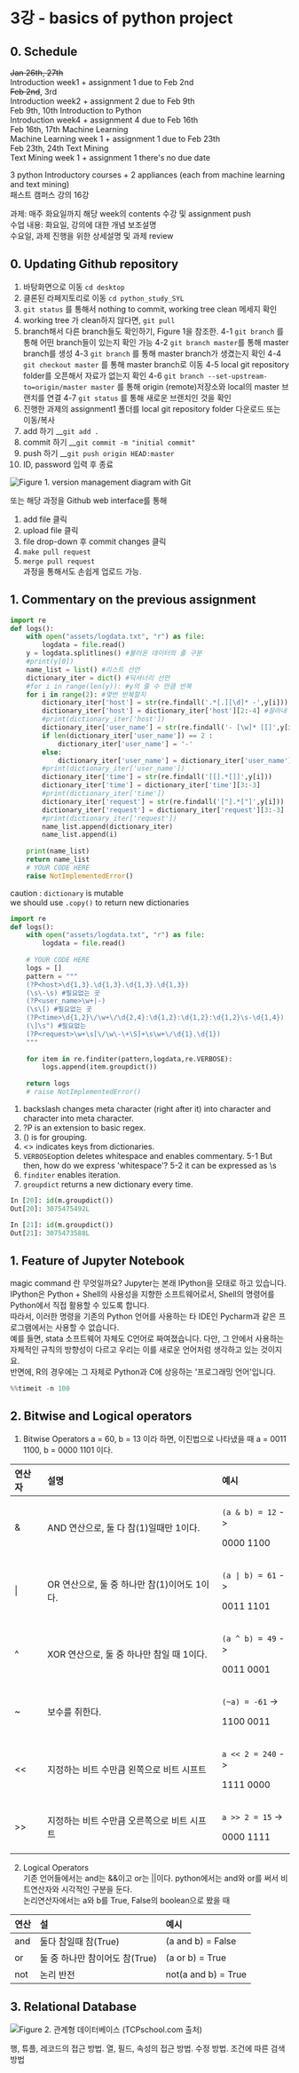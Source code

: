 # 3강 - basics of python project

## 0. Schedule

~~Jan 26th, 27th~~   
Introduction week1 + assignment 1 due to Feb 2nd  
~~Feb 2nd~~,  3rd   
Introduction week2 + assignment 2 due to Feb 9th  
Feb 9th, 10th Introduction to Python  
Introduction week4 + assignment 4 due to Feb 16th  
Feb 16th, 17th Machine Learning  
Machine Learning week 1 + assignment 1 due to Feb 23th  
Feb 23th, 24th Text Mining  
Text Mining week 1 + assignment 1 there's no due date

3 python Introductory courses + 2 appliances \(each from machine learning and text mining\)   
패스트 캠퍼스 강의 16강

과제: 매주 화요일까지 해당 week의 contents 수강 및 assignment push   
수업 내용: 화요일, 강의에 대한 개념 보조설명  
수요일, 과제 진행을 위한 상세설명 및 과제 review

## 0. Updating Github repository

1. 바탕화면으로 이동 `cd desktop` 
2. 클론된 라페지토리로 이동 `cd python_study_SYL`
3. `git status` 를 통해서 nothing to commit, working tree clean 메세지 확인
4. working tree 가 clean하지 않다면, `git pull`
5. branch해서 다른 branch들도 확인하기, Figure 1을 참조한.  4-1 `git branch` 를 통해 어떤 branch들이 있는지 확인 가능 4-2 `git branch master`를 통해 master branch를 생성 4-3 `git branch` 를 통해 master branch가 생겼는지 확인 4-4 `git checkout master` 를 통해 master branch로 이동  4-5 local git repository folder를 오픈해서 자료가 없는지 확인 4-6 `git branch --set-upstream-to=origin/master master` 를 통해 origin \(remote\)저장소와 local의 master 브랜치를 연결 4-7 `git status` 를 통해 새로운 브랜치인 것을 확인 
6. 진행한 과제의 assignment1 폴더를 local git repository folder 다운로드 또는 이동/복사
7. add 하기 __`git add .`
8. commit 하기 __`git commit -m "initial commit"`
9. push 하기 __`git push origin HEAD:master`
10. ID, password 입력 후 종료

![Figure 1. version management diagram with Git](.gitbook/assets/git_image.png)

또는 해당 과정을 Github web interface를 통해  
1. add file 클릭   
2. upload file 클릭  
3. file drop-down 후 commit changes 클릭  
4. `make pull request`  
5. `merge pull request`  
과정을 통해서도 손쉽게 업로드 가능.

## 1. Commentary on the previous assignment

```python
import re
def logs():
    with open("assets/logdata.txt", "r") as file:
        logdata = file.read()
    y = logdata.splitlines() #불러온 데이터의 줄 구분
    #print(y[0])
    name_list = list() #리스트 선언
    dictionary_iter = dict() #딕셔너리 선언
    #for i in range(len(y)): #y의 줄 수 만큼 반복
    for i in range(2): #몇번 반복할지
        dictionary_iter['host'] = str(re.findall('.*[.][\d]* -',y[i])) #찾아서
        dictionary_iter['host'] = dictionary_iter['host'][2:-4] #잘라내
        #print(dictionary_iter['host'])
        dictionary_iter['user_name'] = str(re.findall('- [\w]* [[]',y[i]))
        if len(dictionary_iter['user_name']) == 2 :
            dictionary_iter['user_name'] = '-'
        else:
            dictionary_iter['user_name'] = dictionary_iter['user_name'][4:-4]
        #print(dictionary_iter['user_name'])
        dictionary_iter['time'] = str(re.findall('[[].*[]]',y[i]))
        dictionary_iter['time'] = dictionary_iter['time'][3:-3]
        #print(dictionary_iter['time'])
        dictionary_iter['request'] = str(re.findall('["].*["]',y[i]))
        dictionary_iter['request'] = dictionary_iter['request'][3:-3]
        #print(dictionary_iter['request'])
        name_list.append(dictionary_iter)
        name_list.append(i) 
    
    print(name_list)
    return name_list
    # YOUR CODE HERE
    raise NotImplementedError()
```

caution : `dictionary` is mutable  
we should use `.copy()` to return new dictionaries

```python
import re
def logs():
    with open("assets/logdata.txt", "r") as file:
        logdata = file.read()
    
    # YOUR CODE HERE
    logs = []
    pattern = """
    (?P<host>\d{1,3}.\d{1,3}.\d{1,3}.\d{1,3})
    (\s\-\s) #필요없는 곳
    (?P<user_name>\w+|-)
    (\s\[) #필요없는 곳
    (?P<time>\d{1,2}\/\w+\/\d{2,4}:\d{1,2}:\d{1,2}:\d{1,2}\s-\d{1,4})
    (\]\s") #필요없는 
    (?P<request>\w+\s[\/\w\-\+\S]+\s\w+\/\d{1}.\d{1})
    """
    
    for item in re.finditer(pattern,logdata,re.VERBOSE):
        logs.append(item.groupdict())
    
    return logs
    # raise NotImplementedError()
```

1. backslash changes meta character \(right after it\) into character and character into meta character.
2. ?P is an extension to basic regex.
3. \(\) is for grouping.
4. &lt;&gt; indicates keys from dictionaries.
5. `VERBOSE`option deletes whitespace and enables commentary. 5-1 But then, how do we express 'whitespace'? 5-2 it can be expressed as \s
6. `finditer` enables iteration.
7. `groupdict` returns a new dictionary every time.

```python
In [20]: id(m.groupdict())
Out[20]: 3075475492L

In [21]: id(m.groupdict())
Out[21]: 3075473588L
```

## 1. Feature of Jupyter Notebook

magic command 란 무엇일까요? Jupyter는 본래 IPython을 모태로 하고 있습니다. IPython은 Python + Shell의 사용성을 지향한 소프트웨어로서, Shell의 명령어를 Python에서 직접 활용할 수 있도록 합니다.   
따라서, 이러한 명령을 기존의 Python 언어를 사용하는 타 IDE인 Pycharm과 같은 프로그램에서는 사용할 수 없습니다.  
예를 들면, stata 소프트웨어 자체도 C언어로 짜여졌습니다. 다만, 그 안에서 사용하는 자체적인 규칙의 방향성이 다르고 우리는 이를 새로운 언어처럼 생각하고 있는 것이지요.   
반면에, R의 경우에는 그 자체로 Python과 C에 상응하는 '프로그래밍 언어'입니다.

```python
%%timeit -n 100
```

## 2. Bitwise and Logical operators

1. Bitwise Operators a = 60, b = 13 이라 하면, 이진법으로 나타냈을 때 a = 0011 1100, b = 0000 1101 이다.

<table>
  <thead>
    <tr>
      <th style="text-align:left">&#xC5F0;&#xC0B0;&#xC790;</th>
      <th style="text-align:left">&#xC124;&#xBA85;</th>
      <th style="text-align:left">&#xC608;&#xC2DC;</th>
    </tr>
  </thead>
  <tbody>
    <tr>
      <td style="text-align:left">&amp;</td>
      <td style="text-align:left">AND &#xC5F0;&#xC0B0;&#xC73C;&#xB85C;, &#xB458; &#xB2E4; &#xCC38;(1)&#xC77C;&#xB54C;&#xB9CC;
        1&#xC774;&#xB2E4;.</td>
      <td style="text-align:left">
        <p><code>(a &amp; b) = 12</code> -&gt;</p>
        <p>0000 1100</p>
      </td>
    </tr>
    <tr>
      <td style="text-align:left">|</td>
      <td style="text-align:left">OR &#xC5F0;&#xC0B0;&#xC73C;&#xB85C;, &#xB458; &#xC911; &#xD558;&#xB098;&#xB9CC;
        &#xCC38;(1)&#xC774;&#xC5B4;&#xB3C4; 1&#xC774;&#xB2E4;.</td>
      <td style="text-align:left">
        <p><code>(a | b) = 61</code> -&gt;</p>
        <p>0011 1101</p>
      </td>
    </tr>
    <tr>
      <td style="text-align:left">^</td>
      <td style="text-align:left">XOR &#xC5F0;&#xC0B0;&#xC73C;&#xB85C;, &#xB458; &#xC911; &#xD558;&#xB098;&#xB9CC;
        &#xCC38;&#xC77C; &#xB54C; 1&#xC774;&#xB2E4;.</td>
      <td style="text-align:left">
        <p><code>(a ^ b) = 49</code> -&gt;</p>
        <p>0011 0001</p>
      </td>
    </tr>
    <tr>
      <td style="text-align:left">~</td>
      <td style="text-align:left">&#xBCF4;&#xC218;&#xB97C; &#xCDE8;&#xD55C;&#xB2E4;.</td>
      <td style="text-align:left">
        <p><code>(~a) = -61</code> -&gt;</p>
        <p>1100 0011</p>
      </td>
    </tr>
    <tr>
      <td style="text-align:left">&lt;&lt;</td>
      <td style="text-align:left">&#xC9C0;&#xC815;&#xD558;&#xB294; &#xBE44;&#xD2B8; &#xC218;&#xB9CC;&#xD07C;
        &#xC67C;&#xCABD;&#xC73C;&#xB85C; &#xBE44;&#xD2B8; &#xC2DC;&#xD504;&#xD2B8;</td>
      <td
      style="text-align:left">
        <p><code>a &lt;&lt; 2 = 240</code> -&gt;</p>
        <p>1111 0000</p>
        </td>
    </tr>
    <tr>
      <td style="text-align:left">&gt;&gt;</td>
      <td style="text-align:left">&#xC9C0;&#xC815;&#xD558;&#xB294; &#xBE44;&#xD2B8; &#xC218;&#xB9CC;&#xD07C;
        &#xC624;&#xB978;&#xCABD;&#xC73C;&#xB85C; &#xBE44;&#xD2B8; &#xC2DC;&#xD504;&#xD2B8;</td>
      <td
      style="text-align:left">
        <p><code>a &gt;&gt; 2 = 15</code> -&gt;</p>
        <p>0000 1111</p>
        </td>
    </tr>
  </tbody>
</table>

2. Logical Operators   
기존 언어들에서는 and는 &&이고 or는 \|\|이다. python에서는 and와 or를 써서 비트연산자와 시각적인 구분을 둔다.  
논리연산자에서는 a와 b를 True, False의 boolean으로 봤을 때 

| 연산 | 설 | 예시 |
| :--- | :--- | :--- |
| and | 둘다 참일때 참\(True\) | \(a and b\) = False |
| or | 둘 중 하나만 참이어도 참\(True\) | \(a or b\) = True |
| not | 논리 반전 | not\(a and b\) = True |

## 3. Relational Database

![Figure 2. &#xAD00;&#xACC4;&#xD615; &#xB370;&#xC774;&#xD130;&#xBCA0;&#xC774;&#xC2A4; \(TCPschool.com &#xCD9C;&#xCC98;\)](.gitbook/assets/img_mysql_table.png)

행, 튜플, 레코드의 접근 방법. 열, 필드, 속성의 접근 방법. 수정 방법. 조건에 따른 검색 방법  


